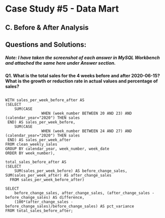 # Case Study #5 - Data Mart

## C. Before & After Analysis

## Questions and Solutions:

##### Note: I have taken the screenshot of each answer in MySQL Workbench and attached the same here under Answer section.

**Q1. What is the total sales for the 4 weeks before and after 2020-06-15? What is the growth or reduction rate in actual values and percentage of sales?**

```

WITH sales_per_week_before_after AS
(SELECT 
    SUM(CASE 
		        WHEN (week_number BETWEEN 20 AND 23) AND (calendar_year="2020") THEN sales 
 END) AS sales_per_week_before,
    SUM(CASE
		        WHEN (week_number BETWEEN 24 AND 27) AND (calendar_year="2020") THEN sales 
 END) AS sales_per_week_after
FROM clean_weekly_sales
GROUP BY calendar_year, week_number, week_date 
ORDER BY week_number),

total_sales_before_after AS
(SELECT 
    SUM(sales_per_week_before) AS before_change_sales, SUM(sales_per_week_after) AS after_change_sales 
  FROM sales_per_week_before_after)

SELECT 
    before_change_sales, after_change_sales, (after_change_sales - before_change_sales) AS difference, 
    (100*(after_change_sales - before_change_sales)/before_change_sales) AS pct_variance 
FROM total_sales_before_after;

```














